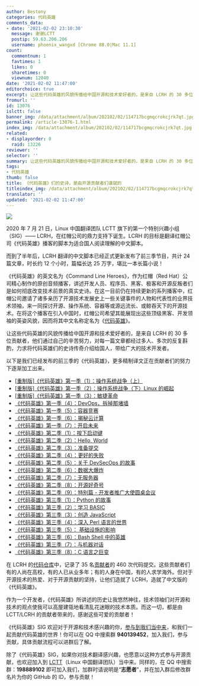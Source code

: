 ```yaml
---
author: Bestony
categories: 代码英雄
comments_data:
- date: '2021-02-02 23:10:30'
  message: 谢谢LCTT
  postip: 59.63.206.206
  username: phoenix_wangxd [Chrome 88.0|Mac 11.1]
count:
  commentnum: 1
  favtimes: 1
  likes: 0
  sharetimes: 0
  viewnum: 12040
date: '2021-02-02 11:47:00'
editorchoice: true
excerpt: 让这些代码英雄的风貌传播给中国开源和技术爱好者的，是来自 LCRH 的 30 多位贡献者，他们通过自己的辛苦努力，对每一篇文章都经过多人、多次的反复斟酌，力求将代码英雄们的史诗传奇介绍给国人，带给广大的技术开发者。
fromurl: ''
id: 13076
islctt: false
banner_img: /data/attachment/album/202102/02/114717bcgmqcrokcjrk7qt.jpg
permalink: /article-13076-1.html
index_img: /data/attachment/album/202102/02/114717bcgmqcrokcjrk7qt.jpg
related:
- displayorder: 0
  raid: 13226
reviewer: ''
selector: ''
summary: 让这些代码英雄的风貌传播给中国开源和技术爱好者的，是来自 LCRH 的 30 多位贡献者，他们通过自己的辛苦努力，对每一篇文章都经过多人、多次的反复斟酌，力求将代码英雄们的史诗传奇介绍给国人，带给广大的技术开发者。
tags:
- 代码英雄
thumb: false
title: 《代码英雄》们的史诗，是由开源贡献者们谱就的
titleindex_img: /data/attachment/album/202102/02/114717bcgmqcrokcjrk7qt.jpg
translator: ''
updated: '2021-02-02 11:47:00'
---
```


![](/data/attachment/album/202102/02/114717bcgmqcrokcjrk7qt.jpg)


2020 年 7 月 21 日，Linux 中国翻译团队 LCTT 旗下的第一个特别兴趣小组（SIG）—— LCRH，在红帽公司的鼎力支持下诞生。LCRH 的目标是翻译红帽公司《代码英雄》播客的脚本为适合国人阅读理解的中文脚本。


而到了半年后，LCRH 翻译的中文脚本已经正式更新发布了前三季节目，共计 24 篇文章，时长约 12 个小时，篇幅长达 25 万字，堪比一本长篇小说！


《代码英雄》的英文名为《Command Line Heroes》，作为红帽（Red Hat）公司精心制作的原创音频播客，讲述开发人员、程序员、黑客、极客和开源反叛者们是如何彻底改变技术前景的真实史诗。在这一目前仍在持续更新的系列播客中，红帽公司邀请了诸多亲历了开源技术发展史上一些关键事件的人物和代表性的业界技术领袖，来一同探讨开源、操作系统、容器等或源远流长、或鲸吞天下的开源技术。在将这个播客在引入中国时，红帽公司希望其能展现出这些顶级黑客、开发领袖的英姿风貌，因而将其中文名称定名为《[代码英雄](https://linux.cn/talk/clh/)》。


让这些代码英雄的风貌传播给中国开源和技术爱好者的，是来自 LCRH 的 30 多位贡献者，他们通过自己的辛苦努力，对每一篇文章都经过多人、多次的反复斟酌，力求将代码英雄们的史诗传奇介绍给国人，带给广大的技术开发者。


以下是我们已经发布的前三季的《代码英雄》，更多精制译文正在贡献者们的努力下逐渐加工出来。


* [[重制版]《代码英雄》第一季（1）：操作系统战争（上）](/article-12494-1.html "[重制版]《代码英雄》第一季（1）：操作系统战争（上）")
* [[重制版]《代码英雄》第一季（2）：操作系统战争（下）Linux 的崛起](/article-12508-1.html "[重制版]《代码英雄》第一季（2）：操作系统战争（下）Linux 崛起")
* [[重制版]《代码英雄》第一季（3）：敏捷革命](/article-12514-1.html "[重制版]《代码英雄》第一季（3）：敏捷革命")
* [《代码英雄》第一季（4）：DevOps，拆掉那堵墙](/article-12529-1.html "《代码英雄》第一季（4）：DevOps，拆掉那堵墙")
* [《代码英雄》第一季（5）：容器竞赛](/article-12535-1.html "《代码英雄》第一季（5）：容器竞赛")
* [《代码英雄》第一季（6）：揭秘云计算](/article-12551-1.html "《代码英雄》第一季（6）：揭秘云计算")
* [《代码英雄》第一季（7）：开启未来](/article-12557-1.html "《代码英雄》第一季（7）：开启未来")
* [《代码英雄》第二季（1）：按下启动键](/article-12578-1.html "《代码英雄》第二季（1）：按下启动键")
* [《代码英雄》第二季（2）：Hello, World](/article-12595-1.html "《代码英雄》第二季（2）：Hello, World")
* [《代码英雄》第二季（3）：准备提交](/article-12603-1.html "《代码英雄》第二季（3）：准备提交")
* [《代码英雄》第二季（4）：更好的失败](/article-12625-1.html "《代码英雄》第二季（4）：更好的失败")
* [《代码英雄》第二季（5）：关于 DevSecOps 的故事](/article-12641-1.html "《代码英雄》第二季（5）：关于 DevSecOps 的故事")
* [《代码英雄》第二季（6）：数据大爆炸](/article-12649-1.html "《代码英雄》第二季（6）：数据大爆炸")
* [《代码英雄》第二季（7）：无服务器](/article-12717-1.html "《代码英雄》第二季（7）：无服务器")
* [《代码英雄》第二季（8）：开源好奇号](/article-12744-1.html "《代码英雄》第二季（8）：开源好奇号")
* [《代码英雄》第二季（9）：特别篇 - 开发者推广大使圆桌会议](/article-12770-1.html "《代码英雄》第二季（9）：特别篇 - 开发者推广大使圆桌会议")
* [《代码英雄》第三季（1）：Python 的故事](/article-12795-1.html "《代码英雄》第三季（1）：Python 的故事")
* [《代码英雄》第三季（2）：学习 BASIC](/article-12828-1.html "《代码英雄》第三季（2）：学习 BASIC")
* [《代码英雄》第三季（3）：创造 JavaScript](/article-12853-1.html "《代码英雄》第三季（3）：创造 JavaScript")
* [《代码英雄》第三季（4）：深入 Perl 语言的世界](/article-12881-1.html "《代码英雄》第三季（4）：深入 Perl 语言的世界")
* [《代码英雄》第三季（5）： 基础设施的影响](/article-12909-1.html "《代码英雄》第三季（5）： 基础设施的影响")
* [《代码英雄》第三季（6）：Bash Shell 中的英雄](/article-12951-1.html "《代码英雄》第三季（6）：Bash Shell 中的英雄")
* [《代码英雄》第三季（7）：与机器对话](/article-13027-1.html "《代码英雄》第三季（7）：与机器对话")
* [《代码英雄》第三季（8）：C 语言之巨变](/article-13066-1.html "《代码英雄》第三季（8）：C 语言之巨变")


在 LCRH 的[代码仓库](https://github.com/LCTT/LCRH/)中，记录了 35 名[贡献者](https://github.com/LCTT/LCRH/graphs/contributors)的 460 次代码提交。这些贡献者们有的人尚在高校，有的人已从业多年；有的人身在中国，有的人求学海外。但对于开源技术的热爱、对于开源贡献的坚持，让他们造就了 LCRH，造就了中文版的《代码英雄》。


作为一个开发者，《代码英雄》所讲述的历史让我悠然神往，技术领袖们对开源和技术的观点使我可以高屋建瓴地看清乱花迷眼的技术本质。而这一切，都是由 LCTT/LCRH 的贡献者带来的，感谢这些可爱的贡献者！


《代码英雄》SIG 欢迎对于开源和技术感兴趣的你，[参与到我们当中来](/article-12436-1.html)，和我们一起贡献代码英雄的世界！你可以在 QQ 中搜索群 **940139452**，加入我们，参与贡献，具体贡献流程可以进群后了解。


除了《代码英雄》SIG，如果你对技术翻译感兴趣，也愿意以这种方式参与开源贡献，也欢迎加入到 [LCTT](https://linux.cn/lctt/)（Linux 中国翻译团队）当中来。同样的，在 QQ 中搜索群：**198889102** 即可加入我们，加群时请说明是“**志愿者**”，并在加入群后修改群名片为你的 GitHub 的 ID，参与贡献！